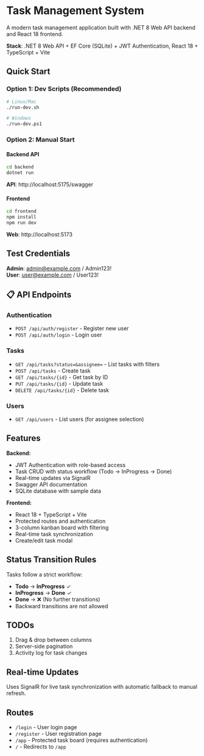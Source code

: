 # Task Management System

A modern task management application built with .NET 8 Web API backend and React 18 frontend.

**Stack**: .NET 8 Web API + EF Core (SQLite) + JWT Authentication, React 18 + TypeScript + Vite

## Quick Start

### Option 1: Dev Scripts (Recommended)
```bash
# Linux/Mac
./run-dev.sh

# Windows
./run-dev.ps1
```

### Option 2: Manual Start
#### Backend API
```bash
cd backend
dotnet run
```
**API**: http://localhost:5175/swagger

#### Frontend
```bash
cd frontend
npm install
npm run dev
```
**Web**: http://localhost:5173

## Test Credentials

**Admin**: admin@example.com / Admin123!  
**User**: user@example.com / User123!

## 📋 API Endpoints

### Authentication
- `POST /api/auth/register` - Register new user
- `POST /api/auth/login` - Login user

### Tasks
- `GET /api/tasks?status=&assignee=` - List tasks with filters
- `POST /api/tasks` - Create task
- `GET /api/tasks/{id}` - Get task by ID
- `PUT /api/tasks/{id}` - Update task
- `DELETE /api/tasks/{id}` - Delete task

### Users
- `GET /api/users` - List users (for assignee selection)

## Features

**Backend:**
- JWT Authentication with role-based access
- Task CRUD with status workflow (Todo → InProgress → Done)
- Real-time updates via SignalR
- Swagger API documentation
- SQLite database with sample data

**Frontend:**
- React 18 + TypeScript + Vite
- Protected routes and authentication
- 3-column kanban board with filtering
- Real-time task synchronization
- Create/edit task modal

##  Status Transition Rules

Tasks follow a strict workflow:
- **Todo** → **InProgress** ✓
- **InProgress** → **Done** ✓
- **Done** → ❌ (No further transitions)
- Backward transitions are not allowed

## TODOs

1. Drag & drop between columns
2. Server-side pagination  
3. Activity log for task changes

## Real-time Updates

Uses SignalR for live task synchronization with automatic fallback to manual refresh.

## Routes

- `/login` - User login page
- `/register` - User registration page  
- `/app` - Protected task board (requires authentication)
- `/` - Redirects to `/app`
